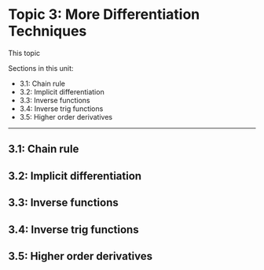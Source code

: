 # Topic 3: More Differentiation Techniques

This topic 

Sections in this unit: 
- 3.1: Chain rule
- 3.2: Implicit differentiation
- 3.3: Inverse functions
- 3.4: Inverse trig functions
- 3.5: Higher order derivatives

---
## 3.1: Chain rule

## 3.2: Implicit differentiation

## 3.3: Inverse functions

## 3.4: Inverse trig functions

## 3.5: Higher order derivatives
